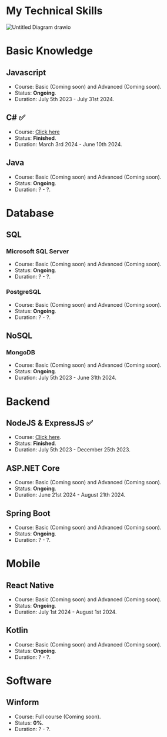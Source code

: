 # My Technical Skills

![Untitled Diagram drawio](https://github.com/homanhquan1812/Technical-Skills/assets/130955957/d581b7da-3794-4cbb-b49d-5ddc7aeb25e2)


# Basic Knowledge
## Javascript
* Course: Basic (Coming soon) and Advanced (Coming soon).
* Status: <b>Ongoing</b>.
* Duration: July 5th 2023 - July 31st 2024. 
## C# :white_check_mark:	
* Course: [Click here](https://github.com/homanhquan1812/C_Sharp)
* Status: <b>Finished</b>.
* Duration: March 3rd 2024 - June 10th 2024. 
## Java
* Course: Basic (Coming soon) and Advanced (Coming soon).
* Status: <b>Ongoing</b>.
* Duration: ? - ?.
# Database
## SQL
### Microsoft SQL Server
* Course: Basic (Coming soon) and Advanced (Coming soon).
* Status: <b>Ongoing</b>.
* Duration: ? - ?.
### PostgreSQL
* Course: Basic (Coming soon) and Advanced (Coming soon).
* Status: <b>Ongoing</b>.
* Duration: ? - ?. 
## NoSQL
### MongoDB
* Course: Basic (Coming soon) and Advanced (Coming soon).
* Status: <b>Ongoing</b>.
* Duration: July 5th 2023 - June 31th 2024. 
# Backend
## NodeJS & ExpressJS :white_check_mark:	
* Course: [Click here](https://github.com/homanhquan1812/ExpressJS).
* Status: <b>Finished</b>.
* Duration: July 5th 2023 - December 25th 2023.
## ASP.NET Core
* Course: Basic (Coming soon) and Advanced (Coming soon).
* Status: <b>Ongoing</b>.
* Duration: June 21st 2024 - August 21th 2024. 
## Spring Boot
* Course: Basic (Coming soon) and Advanced (Coming soon).
* Status: <b>Ongoing</b>.
* Duration: ? - ?. 
# Mobile
## React Native
* Course: Basic (Coming soon) and Advanced (Coming soon).
* Status: <b>Ongoing</b>.
* Duration: July 1st 2024 - August 1st 2024. 
## Kotlin
* Course: Basic (Coming soon) and Advanced (Coming soon).
* Status: <b>Ongoing</b>.
* Duration: ? - ?. 
# Software
## Winform
* Course: Full course (Coming soon).
* Status: <b>0%</b>.
* Duration: ? - ?. 

